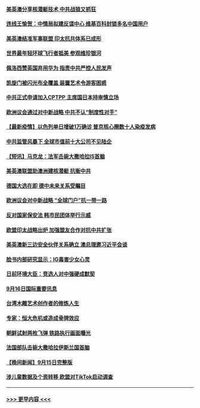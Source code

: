 #### [美英澳分享核潜艇技术 中共战狼又抓狂](../pages/prog202/a103218258.md?t=09170851) 
#### [连线王愉贺：中情局拟建反谍中心 维基百科封锁多名中国用户](../pages/prog202/a103217411.md?t=09170851) 
#### [美英澳结准军事联盟 印太抗共体系已成形](../pages/prog202/a103218286.md?t=09170851) 
#### [世界最年轻环球飞行者抵美 参观维珍银河](../pages/prog202/a103218235.md?t=09170851) 
#### [佩洛西赞英国弃用华为 指责中共严控人民发声](../pages/prog202/a103218060.md?t=09170851) 
#### [凯旋门被闪光布全覆盖 装置艺术令游客困惑](../pages/prog202/a103218179.md?t=09170851) 
#### [中共正式申请加入CPTPP 主席国日本持审慎立场](../pages/prog202/a103218149.md?t=09170851) 
#### [欧洲议会通过对中新战略 中共不认“制度性对手”](../pages/prog202/a103218116.md?t=09170851) 
#### [【最新疫情】以色列单日增破1万确诊 普京核心圈数十人染疫发病](../pages/prog202/a103218067.md?t=09170851) 
#### [中共监管风暴下 全球市值前十大公司不见陆企](../pages/prog202/a103217952.md?t=09170851) 
#### [【短讯】马克龙：法军击毙大撒哈拉IS首脑](../pages/prog202/a103218044.md?t=09170851) 
#### [美英澳联盟助澳洲建核潜艇 抗衡中共](../pages/prog202/a103217992.md?t=09170851) 
#### [德国大选在即 德中未来关系受瞩目](../pages/prog202/a103217969.md?t=09170851) 
#### [欧洲议会对中新战略 “全球门户”抗一带一路](../pages/prog202/a103217965.md?t=09170851) 
#### [反对国家保安法 韩市民团体举行示威](../pages/prog202/a103217960.md?t=09170851) 
#### [欧盟印太战略出炉 加强盟友合作对抗中共扩张](../pages/prog202/a103217899.md?t=09170851) 
#### [美英澳新三边安全伙伴关系确立 澳总理邀习近平会谈](../pages/prog202/a103217849.md?t=09170851) 
#### [脸书内部研究显示：IG毒害少女心灵](../pages/prog202/a103217302.md?t=09170851) 
#### [日前环境大臣：竞选人对中强硬成默契](../pages/prog202/a103217711.md?t=09170851) 
#### [9月16日国际重要讯息](../pages/prog202/a103217706.md?t=09170851) 
#### [台湾木雕艺术创作者的修炼人生](../pages/prog202/a103217696.md?t=09170851) 
#### [专家：恒大危机或造成骨牌效应](../pages/prog202/a103217675.md?t=09170851) 
#### [朝鲜试射两枚飞弹 铁路执行画面曝光](../pages/prog202/a103217599.md?t=09170851) 
#### [法国部队击毙大撒哈拉伊斯兰国首脑](../pages/prog202/a103217561.md?t=09170851) 
#### [【晚间新闻】9月15日完整版](../pages/prog202/a103217497.md?t=09170851) 
#### [涉儿童数据及个资转移 欧盟对TikTok启动调查](../pages/prog202/a103217428.md?t=09170851) 

----
#### [ >>> 更早内容 <<< ](../indexes/prog202-earlier.md)
